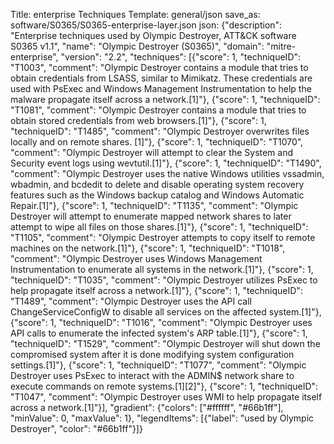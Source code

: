 Title: enterprise Techniques
Template: general/json
save_as: software/S0365/S0365-enterprise-layer.json
json: {"description": "Enterprise techniques used by Olympic Destroyer, ATT&CK software S0365 v1.1", "name": "Olympic Destroyer (S0365)", "domain": "mitre-enterprise", "version": "2.2", "techniques": [{"score": 1, "techniqueID": "T1003", "comment": "Olympic Destroyer contains a module that tries to obtain credentials from LSASS, similar to Mimikatz. These credentials are used with PsExec and Windows Management Instrumentation to help the malware propagate itself across a network.[1]"}, {"score": 1, "techniqueID": "T1081", "comment": "Olympic Destroyer contains a module that tries to obtain stored credentials from web browsers.[1]"}, {"score": 1, "techniqueID": "T1485", "comment": "Olympic Destroyer overwrites files locally and on remote shares. [1]"}, {"score": 1, "techniqueID": "T1070", "comment": "Olympic Destroyer will attempt to clear the System and Security event logs using wevtutil.[1]"}, {"score": 1, "techniqueID": "T1490", "comment": "Olympic Destroyer uses the native Windows utilities vssadmin, wbadmin, and bcdedit to delete and disable operating system recovery features such as the Windows backup catalog and Windows Automatic Repair.[1]"}, {"score": 1, "techniqueID": "T1135", "comment": "Olympic Destroyer will attempt to enumerate mapped network shares to later attempt to wipe all files on those shares.[1]"}, {"score": 1, "techniqueID": "T1105", "comment": "Olympic Destroyer attempts to copy itself to remote machines on the network.[1]"}, {"score": 1, "techniqueID": "T1018", "comment": "Olympic Destroyer uses Windows Management Instrumentation to enumerate all systems in the network.[1]"}, {"score": 1, "techniqueID": "T1035", "comment": "Olympic Destroyer utilizes PsExec to help propagate itself across a network.[1]"}, {"score": 1, "techniqueID": "T1489", "comment": "Olympic Destroyer uses the API call ChangeServiceConfigW to disable all services on the affected system.[1]"}, {"score": 1, "techniqueID": "T1016", "comment": "Olympic Destroyer uses API calls to enumerate the infected system's ARP table.[1]"}, {"score": 1, "techniqueID": "T1529", "comment": "Olympic Destroyer will shut down the compromised system after it is done modifying system configuration settings.[1]"}, {"score": 1, "techniqueID": "T1077", "comment": "Olympic Destroyer uses PsExec to interact with the ADMIN$ network share to execute commands on remote systems.[1][2]"}, {"score": 1, "techniqueID": "T1047", "comment": "Olympic Destroyer uses WMI to help propagate itself across a network.[1]"}], "gradient": {"colors": ["#ffffff", "#66b1ff"], "minValue": 0, "maxValue": 1}, "legendItems": [{"label": "used by Olympic Destroyer", "color": "#66b1ff"}]}